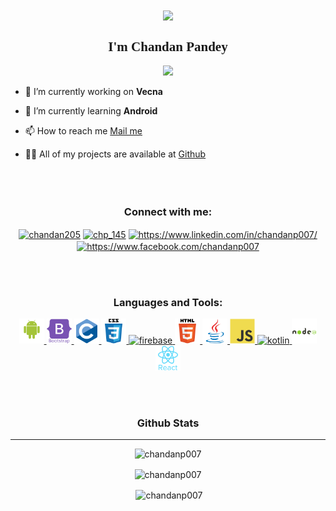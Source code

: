 




<div class="gif" align="center">
<img  align="center" src="https://camo.githubusercontent.com/cae12fddd9d6982901d82580bdf321d81fb299141098ca1c2d4891870827bf17/68747470733a2f2f6d69726f2e6d656469756d2e636f6d2f6d61782f313336302f302a37513379765349765f7430696f4a2d5a2e676966" height="160px"></div>
<h2 align="center" style="font-family: poppins;">I'm Chandan Pandey</h2>


<p align="center">
  <img src="https://readme-typing-svg.herokuapp.com?size=25&color=4CF783&vCenter=true&lines=I+am+a+Student;Undergrad+at+JIS+University;Java+Developer;Develops+Android+Apps;Fullstack+MERN+Developer...;&center=true">
  </p>

- 🔭 I’m currently working on <b>**Vecna**</b>

- 🌱 I’m currently learning **Android**

- 📫 How to reach me <a href="mailto:name@email.com">Mail me</a>

- 👨‍💻 All of my projects are available at <a href="https://github.com/ChandanP007">Github</a>
<br><br><br><br>
<h3 align="center">Connect with me:</h3>
<p align="center">
<a href="https://codepen.io/chandan205" target="blank"><img align="center" src="https://raw.githubusercontent.com/rahuldkjain/github-profile-readme-generator/master/src/images/icons/Social/codepen.svg" alt="chandan205" height="30" width="40" /></a>
<a href="https://twitter.com/chp_145" target="blank"><img align="center" src="https://raw.githubusercontent.com/rahuldkjain/github-profile-readme-generator/master/src/images/icons/Social/twitter.svg" alt="chp_145" height="30" width="40" /></a>
<a href="https://linkedin.com/in/https://www.linkedin.com/in/chandanp007/" target="blank"><img align="center" src="https://raw.githubusercontent.com/rahuldkjain/github-profile-readme-generator/master/src/images/icons/Social/linked-in-alt.svg" alt="https://www.linkedin.com/in/chandanp007/" height="30" width="40" /></a>
<a href="https://fb.com/https://www.facebook.com/chandanp007" target="blank"><img align="center" src="https://raw.githubusercontent.com/rahuldkjain/github-profile-readme-generator/master/src/images/icons/Social/facebook.svg" alt="https://www.facebook.com/chandanp007" height="30" width="40" /></a>
</p>
<br><br>
<h3 align="center">Languages and Tools:</h3>
<p align="center"> <a href="https://developer.android.com" target="_blank" rel="noreferrer"> <img src="https://raw.githubusercontent.com/devicons/devicon/master/icons/android/android-original-wordmark.svg" alt="android" width="40" height="40"/> </a> <a href="https://getbootstrap.com" target="_blank" rel="noreferrer"> <img src="https://raw.githubusercontent.com/devicons/devicon/master/icons/bootstrap/bootstrap-plain-wordmark.svg" alt="bootstrap" width="40" height="40"/> </a> <a href="https://www.cprogramming.com/" target="_blank" rel="noreferrer"> <img src="https://raw.githubusercontent.com/devicons/devicon/master/icons/c/c-original.svg" alt="c" width="40" height="40"/> </a> <a href="https://www.w3schools.com/css/" target="_blank" rel="noreferrer"> <img src="https://raw.githubusercontent.com/devicons/devicon/master/icons/css3/css3-original-wordmark.svg" alt="css3" width="40" height="40"/> </a> <a href="https://firebase.google.com/" target="_blank" rel="noreferrer"> <img src="https://www.vectorlogo.zone/logos/firebase/firebase-icon.svg" alt="firebase" width="40" height="40"/> </a> <a href="https://www.w3.org/html/" target="_blank" rel="noreferrer"> <img src="https://raw.githubusercontent.com/devicons/devicon/master/icons/html5/html5-original-wordmark.svg" alt="html5" width="40" height="40"/> </a> <a href="https://www.java.com" target="_blank" rel="noreferrer"> <img src="https://raw.githubusercontent.com/devicons/devicon/master/icons/java/java-original.svg" alt="java" width="40" height="40"/> </a> <a href="https://developer.mozilla.org/en-US/docs/Web/JavaScript" target="_blank" rel="noreferrer"> <img src="https://raw.githubusercontent.com/devicons/devicon/master/icons/javascript/javascript-original.svg" alt="javascript" width="40" height="40"/> </a> <a href="https://kotlinlang.org" target="_blank" rel="noreferrer"> <img src="https://www.vectorlogo.zone/logos/kotlinlang/kotlinlang-icon.svg" alt="kotlin" width="40" height="40"/>  </a> <a href="https://nodejs.org" target="_blank" rel="noreferrer"> <img src="https://raw.githubusercontent.com/devicons/devicon/master/icons/nodejs/nodejs-original-wordmark.svg" alt="nodejs" width="40" height="40"/> </a><a href="https://reactjs.org/" target="_blank" rel="noreferrer"> <img src="https://raw.githubusercontent.com/devicons/devicon/master/icons/react/react-original-wordmark.svg" alt="react" width="40" height="40"/> </a> </p>
<br><br>


<h3 align="center" >Github Stats</h3><hr>

<div class="streaks" align="center">
    <p><img src="https://github-readme-streak-stats.herokuapp.com/?user=chandanp007&" alt="chandanp007" /></p>
</div>

<div class="langs" align="center">
    <p><img align="center" src="https://github-readme-stats.vercel.app/api/top-langs?username=chandanp007&show_icons=true&locale=en&layout=compact" alt="chandanp007" /></p></div>

<div class="stats" align="center">
    <p>&nbsp;<img align="center" src="https://github-readme-stats.vercel.app/api?username=chandanp007&show_icons=true&locale=en" alt="chandanp007" /></p>
</div>
</div>
